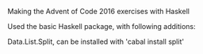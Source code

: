Making the Advent of Code 2016 exercises with Haskell

Used the basic Haskell package, with following additions:

Data.List.Split, can be installed with 'cabal install split'
